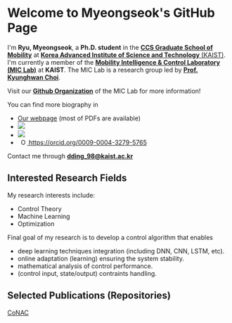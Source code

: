 # Welcome to Myeongseok's GitHub Page

I'm __Ryu, Myeongseok__, a __Ph.D. student__ in the [__CCS Graduate School of Mobility__](https://mo.kaist.ac.kr/en/) at [__Korea Advanced Institute of Science and Technology__ (KAIST)](https://www.kaist.ac.kr/kr/). 
I'm currently a member of the [__Mobility Intelligence & Control Laboratory (MIC Lab)__](https://kaist-mic-lab.github.io) at __KAIST__. 
The MIC Lab is a research group led by [__Prof. Kyunghwan Choi__](https://scholar.google.com/citations?user=bvOhAiMAAAAJ).

Visit our <a href="https://github.com/KAIST-MIC-Lab">**Github Organization**</a> of the MIC Lab for more information!

You can find more biography in 
- [Our webpage](https://kaist-mic-lab.github.io/members/msRyu/) (most of PDFs are available)
- <a href="https://scholar.google.com/citations?user=gUHuDJ4AAAAJ&hl=en"><img src="https://img.shields.io/badge/Google%20Scholar-4285F4?style=for-the-badge&logo=google-scholar&logoColor=white"/></a>
- <a href="https://www.researchgate.net/profile/Myeongseok-Ryu"><img src="https://img.shields.io/badge/Research_Gate-00CCBB.svg?&style=for-the-badge&logo=ResearchGate&logoColor=white"/></a>
- <a
  id="cy-effective-orcid-url"
  class="underline"
  href="https://orcid.org/0009-0004-3279-5765"
  target="orcid.widget"
  rel="me noopener noreferrer"
  style="vertical-align: top">
  <img
    src="https://orcid.org/sites/default/files/images/orcid_16x16.png"
    style="width: 1em; margin-inline-start: 0.5em"
    alt="ORCID iD icon"/>
  https://orcid.org/0009-0004-3279-5765
</a>

<!-- My CV is available in [HERE](cv.pdf). -->

Contact me through <a href="mailto:dding_98@kaist.ac.kr">**dding_98@kaist.ac.kr**</a>

<p style="text-align: center;">
<!-- <a href="mailto:msryu00@gmail.com"><img src="https://img.shields.io/badge/Gmail-D14836?style=for-the-badge&logo=gmail&logoColor=white"/></a> -->
<!-- <a href="mailto:dding_98@kaist.ac.kr"><img src="https://img.shields.io/badge/Microsoft_Outlook-0078D4?style=for-the-badge&logo=microsoft-outlook&logoColor=white"/></a> -->
</p>

<!-- https://github.com/Envoy-VC/awesome-badges -->

## Interested Research Fields

My research interests include:
- Control Theory
- Machine Learning
- Optimization

Final goal of my research is to develop a control algorithm that enables
- deep learning techniques integration (including DNN, CNN, LSTM, etc).
- online adaptation (learning) ensuring the system stability.
- mathematical analysis of control performance.
- (control input, state/output) contraints handling. 

## Selected Publications (Repositories)

[CoNAC](https://github.com/KAIST-MIC-Lab/CoNAC)
